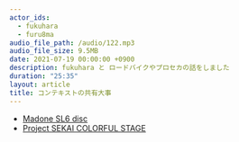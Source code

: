 ```yaml
---
actor_ids:
  - fukuhara
  - furu8ma
audio_file_path: /audio/122.mp3
audio_file_size: 9.5MB
date: 2021-07-19 00:00:00 +0900
description: fukuhara と ロードバイクやプロセカの話をしました
duration: "25:35"
layout: article
title: コンテキストの共有大事
---
```


- [Madone SL6 disc](https://www.trekbikes.com/jp/ja_JP/%E3%83%90%E3%82%A4%E3%82%AF/%E3%83%AD%E3%83%BC%E3%83%89%E3%83%90%E3%82%A4%E3%82%AF/%E3%83%91%E3%83%95%E3%82%A9%E3%83%BC%E3%83%9E%E3%83%B3%E3%82%B9%E3%83%AD%E3%83%BC%E3%83%89/madone/madone-sl/madone-sl-6/p/35177/)
- [Project SEKAI COLORFUL STAGE](https://pjsekai.sega.jp/)

